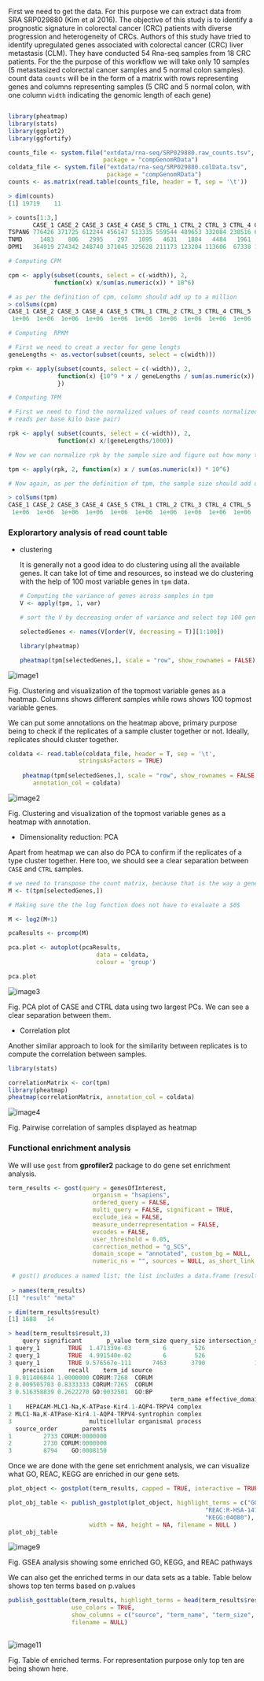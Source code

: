 First we need to get the data. For this purpose we can extract data from SRA SRP029880 (Kim et al 2016). The objective of this study is to identify a prognostic signature in colorectal cancer (CRC) patients with diverse progression and heterogeneity of CRCs. Authors of this study have tried to identify upregulated genes associated with colorectal cancer (CRC) liver metastasis (CLM). They have conducted 54 Rna-seq samples from 18 CRC patients. For the the purpose of this workflow we will take only 10 samples (5 metastasized colorectal cancer samples and 5 normal colon samples). count data `counts` will be in the form of a matrix with rows representing genes and columns representing samples (5 CRC and 5 normal colon, with one column `width` indicating the genomic length of each gene) 


```r

library(pheatmap)
library(stats)
library(ggplot2)
library(ggfortify)

counts_file <- system.file("extdata/rna-seq/SRP029880.raw_counts.tsv",
                           package = "compGenomRData")
coldata_file <- system.file("extdata/rna-seq/SRP029880.colData.tsv",
                            package = "compGenomRData")
counts <- as.matrix(read.table(counts_file, header = T, sep = '\t'))

> dim(counts)
[1] 19719    11

> counts[1:3,]
       CASE_1 CASE_2 CASE_3 CASE_4 CASE_5 CTRL_1 CTRL_2 CTRL_3 CTRL_4 CTRL_5 width
TSPAN6 776426 371725 612244 456147 513335 559544 489653 332084 238516 634115 12883
TNMD     1483    806   2995    297   1095   4631   1884   4484   1961   3976 15084
DPM1   364919 274342 248740 371045 325628 211173 123204 113606  67338 198331 23689

# Computing CPM

cpm <- apply(subset(counts, select = c(-width)), 2,
             function(x) x/sum(as.numeric(x)) * 10^6)

# as per the definition of cpm, column should add up to a million
> colSums(cpm)
CASE_1 CASE_2 CASE_3 CASE_4 CASE_5 CTRL_1 CTRL_2 CTRL_3 CTRL_4 CTRL_5 
 1e+06  1e+06  1e+06  1e+06  1e+06  1e+06  1e+06  1e+06  1e+06  1e+06 

# Computing  RPKM            

# First we need to creat a vector for gene lengts
geneLengths <- as.vector(subset(counts, select = c(width)))

rpkm <- apply(subset(counts, select = c(-width)), 2,
              function(x) {10^9 * x / geneLengths / sum(as.numeric(x))
              })

# Computing TPM

# First we need to find the normalized values of read counts normalized by the gene lengths (geneLengths/1000; i.e., # of 
# reads per base kilo base pair)

rpk <- apply( subset(counts, select = c(-width)), 2,
              function(x) x/(geneLengths/1000))

# Now we can normalize rpk by the sample size and figure out how many transcripts are there out a million reads

tpm <- apply(rpk, 2, function(x) x / sum(as.numeric(x)) * 10^6)

# Now again, as per the definition of tpm, the sample size should add up to a million which indeed is the case.

> colSums(tpm)
CASE_1 CASE_2 CASE_3 CASE_4 CASE_5 CTRL_1 CTRL_2 CTRL_3 CTRL_4 CTRL_5 
 1e+06  1e+06  1e+06  1e+06  1e+06  1e+06  1e+06  1e+06  1e+06  1e+06 
```

### Explorartory analysis of read count table
+ clustering
  
  It is generally not a good idea to do clustering using all the available genes. It can take lot of time and resources, so instead we do clustering with the help of 100 most variable genes in `tpm` data.
  
  ```r
  # Computing the variance of genes across samples in tpm
  V <- apply(tpm, 1, var)
  
  # sort the V by decreasing order of variance and select top 100 genes.
  
  selectedGenes <- names(V[order(V, decreasing = T)][1:100])
  
  library(pheatmap)
  
  pheatmap(tpm[selectedGenes,], scale = "row", show_rownames = FALSE)
  ```
  
 
 ![image1](https://user-images.githubusercontent.com/85447250/216706661-1fe21cfc-173e-4c6b-bbb3-1e46766a6154.png)
  
  Fig. Clustering and visualization of the topmost variable genes as a heatmap. Columns shows different samples while rows shows 100 topmost variable genes.
  
  We can put some annotations on the heatmap above, primary purpose being to check if the replicates of a sample cluster together or not. Ideally, replicates should cluster together.
  
  ```r
  coldata <- read.table(coldata_file, header = T, sep = '\t',
                      stringsAsFactors = TRUE)
                      
      pheatmap(tpm[selectedGenes,], scale = "row", show_rownames = FALSE, 
         annotation_col = coldata)
 ```
 
 
 
 ![image2](https://user-images.githubusercontent.com/85447250/216751591-c7ee930e-abef-4032-9cad-eeacdb7fa187.png)
 
 Fig. Clustering and visualization of the topmost variable genes as a heatmap with annotation.
 
 
 + Dimensionality reduction: PCA
  
  Apart from heatmap we can also do PCA to confirm if the replicates of a type cluster together. Here too, we should see a clear separation between `CASE` and `CTRL` samples.   
 
 ```r
 # we need to transpose the count matrix, because that is the way a generic PCA calculation function works
 M <- t(tpm[selectedGenes,])
 
 # Making sure the the log function does not have to evaluate a $0$
 
M <- log2(M+1)

pcaResults <- prcomp(M)

pca.plot <- autoplot(pcaResults,
                          data = coldata,
                          colour = 'group')

pca.plot
 ```
![image3](https://user-images.githubusercontent.com/85447250/216831642-37265991-a6d0-433c-9076-52dd1311770c.png)

Fig. PCA plot of CASE and CTRL data using two largest PCs. We can see a clear separation between them.

+ Correlation plot

Another similar approach to look for the similarity between replicates is to compute the correlation between samples.

```r
library(stats)

correlationMatrix <- cor(tpm)
library(pheatmap)
pheatmap(correlationMatrix, annotation_col = coldata)
```

![image4](https://user-images.githubusercontent.com/85447250/216833751-7e383b90-ce01-4fac-9215-4b2701d031d6.png)

Fig. Pairwise correlation of samples displayed as heatmap





### Functional enrichment analysis

 We will use `gost` from **gprofiler2** package to do gene set enrichment analysis. 

```r
term_results <- gost(query = genesOfInterest,
                        organism = "hsapiens",
                        ordered_query = FALSE, 
                        multi_query = FALSE, significant = TRUE,
                        exclude_iea = FALSE, 
                        measure_underrepresentation = FALSE, 
                        evcodes = FALSE, 
                        user_threshold = 0.05, 
                        correction_method = "g_SCS", 
                        domain_scope = "annotated", custom_bg = NULL, 
                        numeric_ns = "", sources = NULL, as_short_link = FALSE)
                        
 # gost() produces a named list; the list includes a data.frame (result) and a metadata object (meta)
 
 > names(term_results)
[1] "result" "meta" 

> dim(term_results$result)
[1] 1688   14

> head(term_results$result,3)
    query significant       p_value term_size query_size intersection_size
1 query_1        TRUE  1.471339e-03         6        526                 6
2 query_1        TRUE  4.991540e-02         6        526                 5
3 query_1        TRUE 9.576567e-111      7463       3790              1957
    precision    recall    term_id source
1 0.011406844 1.0000000 CORUM:7268  CORUM
2 0.009505703 0.8333333 CORUM:7265  CORUM
3 0.516358839 0.2622270 GO:0032501  GO:BP
                                              term_name effective_domain_size
1    HEPACAM-MLC1-Na,K-ATPase-Kir4.1-AQP4-TRPV4 complex                  3385
2 MLC1-Na,K-ATPase-Kir4.1-AQP4-TRPV4-syntrophin complex                  3385
3                      multicellular organismal process                 21092
  source_order       parents
1         2733 CORUM:0000000
2         2730 CORUM:0000000
3         8794    GO:0008150

```

Once we are done with the gene set enrichment analysis, we can visualize what GO, REAC, KEGG are enriched in our gene sets.

```r
plot_object <- gostplot(term_results, capped = TRUE, interactive = TRUE)

plot_obj_table <- publish_gostplot(plot_object, highlight_terms = c("GO:0015850", 
                                                        "REAC:R-HSA-1474244",
                                                        "KEGG:04080"), 
                       width = NA, height = NA, filename = NULL )
plot_obj_table

```
![image9](https://user-images.githubusercontent.com/85447250/217650364-f34224e0-aa58-405e-a2ac-e0ed73cc9d31.png)

Fig. GSEA analysis showing some enriched GO, KEGG, and REAC pathways

We can also get the enriched terms in our data sets as a table. Table below shows top ten terms based on p.values

```r
publish_gosttable(term_results, highlight_terms = head(term_results$result[order(term_results$result$p_value),],10),
                  use_colors = TRUE, 
                  show_columns = c("source", "term_name", "term_size", "intersection_size"),
                  filename = NULL)
                  
```

![image11](https://user-images.githubusercontent.com/85447250/217881068-180c7be1-37f0-472f-9cf4-b58f4149e751.png)

Fig. Table of enriched terms. For representation purpose only top ten are being shown here.























  
  
  

  
  
  
  





